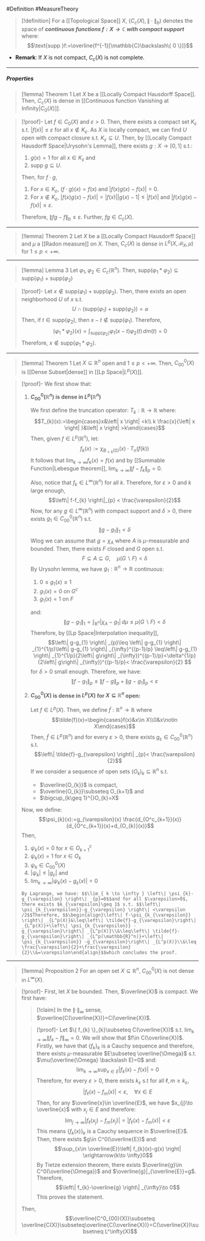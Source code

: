 #Definition #MeasureTheory 

> [!definition]
> For a [[Topological Space]] $X$, $(C_{c}(X),\|\cdot\|_{b})$ denotes the space of ***continuous functions $f:X\to \mathbb{C}$ with compact support*** where: $$\text{supp }f:=\overline{f^{-1}[\mathbb{C}\backslash\{ 0 \}]}$$
- **Remark**: If $X$ is not compact, $C_{c}(X)$ is not complete.
---
##### Properties
> [!lemma] Theorem 1
> Let $X$ be a [[Locally Compact Hausdorff Space]]. Then, $C_{c}(X)$ is dense in [[Continuous function Vanishing at Infinity|$C_{0}(X)$]]. 

> [!proof]-
> Let $f\in C_{0}(X)$ and $\varepsilon>0$. Then, there exists a compact set $K_{\varepsilon}$ s.t. $\left| f(x) \right|\leq \varepsilon$ for all $x\notin K_{\varepsilon}$. As $X$ is locally compact, we can find $U$ open with compact closure s.t. $K_{\varepsilon}\subseteq U$. Then, by [[Locally Compact Hausdorff Space|Urysohn's Lemma]], there exists $g:X\to[0,1]$ s.t.:
> 1. $g(x)=1$ for all $x\in K_{\varepsilon}$ and 
> 2. $\text{supp }g\subseteq U$.
>    
> Then, for $f\cdot g$, 
> 1. For $x\in K_{\varepsilon}$, $(f\cdot g)(x)=f(x)$ and $\left| f(x)g(x)-f(x) \right|=0$.
> 2. For $x\notin K_{\varepsilon}$, $\left| f(x)g(x)-f(x) \right|=\left| f(x) \right|\left| g(x)-1 \right|\leq \left| f(x) \right|$ and $\left| f(x)g(x)-f(x) \right|\leq \varepsilon$.
> 
> Therefore, $\left\| fg-f \right\|_{b}\leq \varepsilon$.  Further, $fg\in C_{c}(X)$. 
---
> [!lemma] Theorem 2
> Let $X$ be a [[Locally Compact Hausdorff Space]] and $\mu$ a [[Radon measure]] on $X$. Then, $C_{c}(X)$ is dense in $L^p(X,\mathcal{B}_{X},\mu)$ for $1\leq p<+\infty$.
---
> [!lemma] Lemma 3
> Let $\varphi_{1},\varphi_{2}\in C_{c}(\mathbb{R}^n)$. Then, $\text{supp}(\varphi_{1}*\varphi_{2})\subseteq \text{supp}(\varphi_{1})+\text{supp}(\varphi_{2})$

> [!proof]-
> Let $x\notin \text{supp}(\varphi_{1})+\text{supp}(\varphi_{2})$. Then, there exists an open neighborhood $U$ of $x$ s.t. $$U\cap(\text{supp}(\varphi_{1})+\text{supp}(\varphi_{2}))=\varnothing$$
> Then, if $t\in \text{supp}(\varphi_{2})$, then $x-t\notin \text{supp}(\varphi_{1})$. Therefore, 
> $$(\varphi_{1}*\varphi_{2})(x)=\int_{\text{supp}(\varphi_{2})}^{} \varphi_{1}(x-t)\varphi_{2}(t) \, dm(t) =0$$Therefore, $x\notin \text{supp}(\varphi_{1}*\varphi_{2})$.
---
> [!lemma] Theorem 1
> Let $X \subseteq \mathbb{R}^n$ open and $1\leq p<+\infty$. Then, $C^0_{00}(X)$ is [[Dense Subset|dense]] in [[Lp Space|$L^p(X)$]].

> [!proof]-
> We first show that:
> 1. **$C^0_{00}(\mathbb{R}^n)$ is dense in $L^p(\mathbb{R}^n)$**
>    
>    We first define the truncation operator: $T_{k}:\mathbb{R}\to \mathbb{R}$ where: $$T_{k}(x):=\begin{cases}x&\left| x \right| <k\\ k \frac{x}{\left| x \right| }&\left| x \right| >k\end{cases}$$
>     Then, given $f\in L^p(\mathbb{R}^n)$, let: $$f_{k}(x):=\chi_{B_{<k}(0)}(x)\cdot T_{n}(f(k))$$It follows that $\lim_{ k \to \infty }f_{k}(x)=f(x)$ and by [[Summable Function|Lebesgue theorem]], $\lim_{ k \to \infty }\left\| f-f_{k} \right\|_{p}=0$. 
>     
>     Also, notice that $f_{k}\in L^\infty(\mathbb{R}^n)$ for all $k$. Therefore, for $\varepsilon>0$ and $k$ large enough, $$\left\| f-f_{k} \right\|_{p} < \frac{\varepsilon}{2}$$
>     Now, for any $g\in L^\infty(\mathbb{R}^n)$ with compact support and $\delta>0$, there exists $g_{1}\in C^0_{00}(\mathbb{R}^n)$ s.t. $$\left\| g-g_{1} \right\|_{1} <\delta$$Wlog we can assume that $g=\chi_{A}$ where $A$ is $\mu$-measurable and bounded. Then, there exists $F$ closed and $G$ open s.t. $$F\subseteq A\subseteq G,\quad \mu(G \backslash F)<\delta$$By Urysohn lemma, we have $g_{1}:\mathbb{R}^n\to \mathbb{R}$ continuous:
>      1. $0\leq g_{1}(x)\leq 1$
>      2. $g_{1}(x)=0$ on $G^c$ 
>      3. $g_{1}(x)=1$ on $F$
>      
>      and: $$\left\| g-g_{1} \right\| _{1}=\int_{\mathbb{R}^n}^{} \left| \chi_{A}-g_{1} \right|  \, d\mu\leq \mu(G \backslash F)<\delta $$Therefore, by [[Lp Space|Interpolation inequality]],$$\left\| g-g_{1} \right\| _{p}\leq \left\| g-g_{1} \right\| _{1}^{1/p}\left\| g-g_{1} \right\| _{\infty}^{(p-1)/p} \leq\left\| g-g_{1} \right\| _{1}^{1/p}(2\left\| g\right\| _{\infty})^{(p-1)/p}<\delta^{1/p}(2\left\| g\right\| _{\infty})^{(p-1)/p}< \frac{\varepsilon}{2} $$for $\delta>0$ small enough. Therefore, we have: $$\left\| f-g_{1} \right\|_{p}\leq \left\| f-g \right\| _{p}+\left\| g-g_{1} \right\| _{p}<\varepsilon $$
>   2. **$C^0_{00}(X)$ is dense in $L^p(X)$ for $X\subseteq \mathbb{R}^n$ open:**
>      
>      Let $f\in L^p(X)$. Then, we define $\tilde{f}:\mathbb{R}^n\to \mathbb{R}$ where $$\tilde{f}(x)=\begin{cases}f(x)&x\in X\\0&x\notin X\end{cases}$$Then, $\tilde{f}\in L^p(\mathbb{R}^n)$ and for every $\varepsilon>0$, there exists $g_{\varepsilon}\in C^0_{00}(\mathbb{R}^n)$ s.t. $$\left\| \tilde{f}-g_{\varepsilon} \right\| _{p}< \frac{\varepsilon}{2}$$
>      If we consider a sequence of open sets $(O_{k})_{k}\subseteq \mathbb{R}^n$ s.t. 
>      - $\overline{O_{k}}$ is compact,
>      - $\overline{O_{k}}\subseteq O_{k+1}$ and
>      - $\bigcup_{k\geq 1}^{}O_{k}=X$
> 	
> 	 Now, we define: $$\psi_{k}(x):=g_{\varepsilon}(x) \frac{d_{O^c_{k+1}}(x)}{d_{O^c_{k+1}}(x)+d_{O_{k}}(x)}$$Then, 
> 	 1. $\psi_{k}(x)=0$ for $x\in O^c_{k+1}$
> 	 2. $\psi_{k}(x)=1$ for $x\in O_{k}$
> 	 3. $\psi_{k}\in C^0_{00}(X)$
> 	 4. $\left| \psi_{k} \right|\leq \left| g_{\varepsilon} \right|$ and 
> 	 5. $\lim_{ k \to \infty }\left| \psi_{k}(x)-g_{\varepsilon}(x) \right|=0$
> 	
> 	  By Lagrange, we have: $$\lim_{ k \to \infty } \left\| \psi_{k}-g_{\varepsilon} \right\| _{p}=0$$and for all $\varepsilon>0$, there exists $k_{\varepsilon}\geq 1$ s.t. $$\left\| \psi_{k_{\varepsilon}}-g_{\varepsilon} \right\| <\varepsilon /2$$Therefore, $$\begin{align}\left\| f-\psi_{k_{\varepsilon}} \right\| _{L^p(X)}&\leq\left\| \tilde{f}-g_{\varepsilon}\right\| _{L^p(X)}+\left\| \psi_{k_{\varepsilon}} -g_{\varepsilon}\right\| _{L^p(X)}\\&\leq\left\| \tilde{f}-g_{\varepsilon}\right\| _{L^p(\mathbb{R}^n)}+\left\| \psi_{k_{\varepsilon}} -g_{\varepsilon}\right\| _{L^p(X)}\\&\leq \frac{\varepsilon}{2}+\frac{\varepsilon}{2}\\&=\varepsilon\end{align}$$which concludes the proof.
---
> [!lemma] Proposition 2
> For an open set $X\subseteq \mathbb{R}^n$, $C^0_{00}(X)$ is not dense in $L^\infty(X)$.

> [!proof]-
> First, let $X$ be bounded. Then, $\overline{X}$ is compact. We first have: 
> > [!claim] 
> > In the $\left\| \cdot \right\|_{\infty}$ sense, $\overline{C(\overline{X})}=C(\overline{X})$.
>
> > [!proof]-
> > Let $\{ f_{k} \}_{k}\subseteq C(\overline{X})$ s.t. $\lim_{ k \to \infty }\left\| f_{k}-f \right\|_{\infty}=0$. We will show that $f\in C(\overline{X})$. Firstly, we have that $\{ f_{k} \}_{k}$ is a Cauchy sequence and therefore, there exists $\mu$-measurable $E\subseteq \overline{\Omega}$ s.t. $\mu(\overline{\Omega} \backslash E)=0$ and: $$\lim_{ k \to \infty } \sup_{x\in E}\left| f_{k}(x)-f(x) \right| =0$$Therefore, for every $\varepsilon>0$, there exists $k_{\varepsilon}$ s.t for all $\ell,m\geq k_{\varepsilon}$, $$\left| f_{\ell}(x)-f_{m}(x) \right| <\varepsilon,\quad \forall x\in E$$Then, for any $\overline{x}\in \overline{E}$, we have $x_{j}\to \overline{x}$ with $x_{j}\in E$ and therefore: $$\lim_{ j \to \infty } \left| f_{\ell}(x_{j})-f_{m}(x_{j}) \right| =\left| f_{\ell}(x)-f_{m}(x) \right| <\varepsilon$$This means $\{ f_{k}(x) \}_{k}$ is a Cauchy sequence in $\overline{E}$. Then, there exists $g\in C^0(\overline{E})$ and: $$\sup_{x\in \overline{E}}\left| f_{k}(x)-g(x) \right| \xrightarrow{k\to \infty}0$$By Tietze extension theorem, there exists $\overline{g}\in C^0(\overline{\Omega})$ and $\overline{g}|_{\overline{E}}=g$. Therefore, $$\left\| f_{k}-\overline{g} \right\| _{\infty}\to 0$$This proves the statement.
> 
> Then, $$\overline{C^0_{00}(X)}\subseteq \overline{C(X)}\subseteq\overline{C(\overline{X})}=C(\overline{X})\subsetneq L^\infty(X)$$